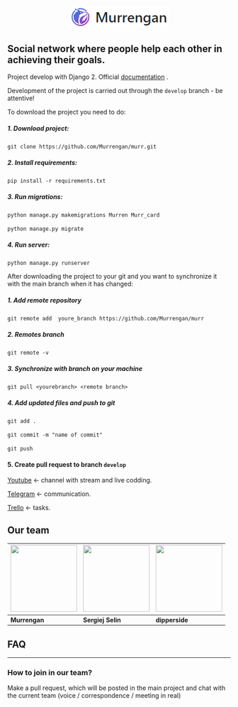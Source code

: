 <h2 align="center">
	<img src="readme/examples/murr-logo.png" title="Murrengan" />
</h2>

<h2> Social network where people help each other in achieving their goals.
</h2>

Project develop with Django 2. Official <a href="https://docs.djangoproject.com">documentation</a> .

Development of the project is carried out through the `develop` branch - be attentive!

To download the project you need to do:

##### 1. Download project:

`git clone https://github.com/Murrengan/murr.git`


##### 2. Install requirements:

`pip install -r requirements.txt`


##### 3. Run migrations:

`python manage.py makemigrations Murren Murr_card`

`python manage.py migrate`


##### 4. Run server:

`python manage.py runserver`


After downloading the project to your git and you want to synchronize it with the main branch when it has changed:

##### 1. Add remote repository 
`git remote add  youre_branch https://github.com/Murrengan/murr`

##### 2. Remotes branch
`git remote -v`

##### 3. Synchronize with branch on your machine
`git pull <yourebranch> <remote branch>`

##### 4. Add updated files and push to git
`git add .`

`git commit -m "name of commit"`

`git push`

#### 5. Create pull request to branch `develop`


[Youtube](https://www.youtube.com/murrengan) <- channel with stream and live codding.

[Telegram](https://t.me/MurrenganChat) <- communication.

[Trello](https://trello.com/b/yfjytAFU/murrengan) <- tasks.

## Our team

[<img src="https://avatars3.githubusercontent.com/u/40840064?s=460&v=4" width="150" height="150" />](https://github.com/Murrengan)  | [<img src="https://avatars2.githubusercontent.com/u/29122136?s=460&v=4" width="150" height="150" />](https://github.com/selincodes) | [<img src="https://avatars3.githubusercontent.com/u/23295612?s=400&v=4" width="150" height="150" />](https://github.com/dipperside)
---|---|---
**Murrengan** | **Sergiej Selin** | **dipperside**

<h2>FAQ
</h2>
<hr>
<h3>
How to join in our team?
</h3>
Make a pull request, which will be posted in the main project and chat with the current team (voice / correspondence / meeting in real)

